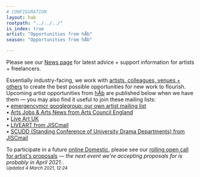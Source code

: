 ```yaml
---
# CONFIGURATION
layout: hab
rootpath: "../../../"
is_index: true
artist: "Opportunities from hÅb"
season: "Opportunities from hÅb"

---
```

Please see our [News page](/news/#artists) for latest advice + support information for artists + freelancers.         
         
Essentially industry-facing, we work with [artists, colleagues, venues + others](/hab/partners) to create the best possible opportunities for new work to flourish. Upcoming artist opportunities from [hÅb](/hab) are published below when we have them — you may also find it useful to join these mailing lists:         
• [emergencymcr googlegroup: our own artist mailing list](/hab/emergencymcr)         
• <a href="http://artsjobs.org.uk/subscribe" target="_blank">Arts Jobs & Arts News from Arts Council England</a>        
• <a href="http://liveartuk.org/pages/sign-up" target="_blank">Live Art UK</a>         
• <a href="http://jiscmail.ac.uk/cgi-bin/webadmin?A0=LIVEART" target="_blank">LIVEART from JISCmail</a>         
• <a href="http://jiscmail.ac.uk/cgi-bin/webadmin?A0=SCUDD" target="_blank">SCUDD (Standing Conference of University Drama Departments) from JISCmail</a>
         
To participate in a future [online Domestic](/hab/domestic), please see our <a href="http://domesticmcr.posthaven.com" target="_blank">rolling open call for artist's proposals</a> — *the next event we're accepting proposals for is probably in April 2021.*.        
<small>*Updated 4 March 2021, 12:24*</small>
